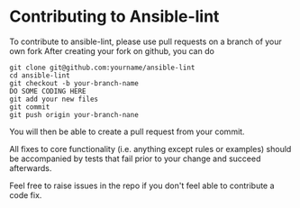 Contributing to Ansible-lint
============================

To contribute to ansible-lint, please use pull requests on a branch of your own fork
After creating your fork on github, you can do
```
git clone git@github.com:yourname/ansible-lint
cd ansible-lint
git checkout -b your-branch-name
DO SOME CODING HERE
git add your new files
git commit
git push origin your-branch-nane
```
You will then be able to create a pull request from your commit. 

All fixes to core functionality (i.e. anything except rules or examples) should
be accompanied by tests that fail prior to your change and succeed afterwards. 

Feel free to raise issues in the repo if you don't feel able to contribute a code fix.
